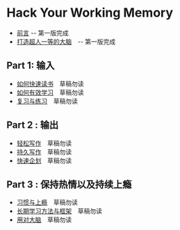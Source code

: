 # Hack Your Working Memory


* [前言](00.md) -- 第一版完成
* [打造超人一等的大脑](01.md)　-- 第一版完成

## Part 1: 输入

* [如何快速读书](02.md)　草稿勿读
* [如何有效学习](03.md)　草稿勿读
* [复习与练习](04.md)　草稿勿读

## Part 2 : 输出

* [轻松写作](05.md)　草稿勿读
* [持久写作](06.md)　草稿勿读
* [快速企划](07.md)　草稿勿读

## Part 3 : 保持热情以及持续上瘾

* [习惯与上瘾](08.md)　草稿勿读
* [长期学习方法与框架](09.md)　草稿勿读
* [用对大脑](10.md)　草稿勿读
